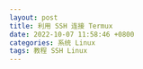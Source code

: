 ```yaml
---
layout: post
title: 利用 SSH 连接 Termux
date: 2022-10-07 11:58:46 +0800
categories: 系统 Linux
tags: 教程 SSH Linux
---
```

